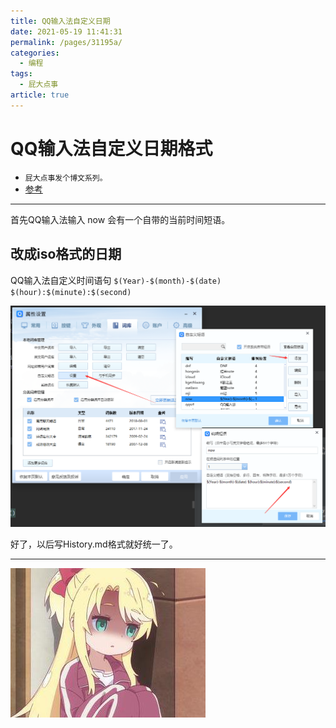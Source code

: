 ```yaml
---
title: QQ输入法自定义日期
date: 2021-05-19 11:41:31
permalink: /pages/31195a/
categories: 
  - 编程
tags: 
  - 屁大点事
article: true
---
```

# QQ输入法自定义日期格式

* ``屁大点事发个博文系列。``
* [参考](https://blog.walterlv.com/post/ime-date-time-format.html)

---

首先QQ输入法输入 now 会有一个自带的当前时间短语。

## 改成iso格式的日期

QQ输入法自定义时间语句
`$(Year)-$(month)-$(date) $(hour):$(minute):$(second)`

![添加自定义短语](../images/2021-05-19-11-51-35.png)

好了，以后写History.md格式就好统一了。

---

![.](../images/2021-05-19-11-53-28.png)
